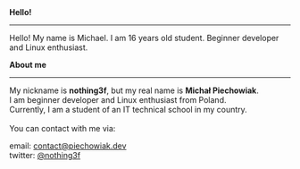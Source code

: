 <body>
    <b>Hello!</b>
    <hr>
    <p>
        Hello! My name is Michael. I am 16 years old student. Beginner developer and Linux enthusiast.
    </p>
    <b>About me</b>
    <hr>
    <p>
        My nickname is <strong>nothing3f</strong>, but my real name is <strong>Michał Piechowiak</strong>.
        <br> I am beginner developer and Linux enthusiast from Poland.
        <br> Currently, I am a student of an IT technical school in my country.
        <br>
        <br> You can contact with me via:
    </p>
    email: <a href="mailto:contact@piechowiak.dev">contact@piechowiak.dev</a><br>twitter: <a href="https://twitter.com/nothing3f">@nothing3f</a>
</body>
